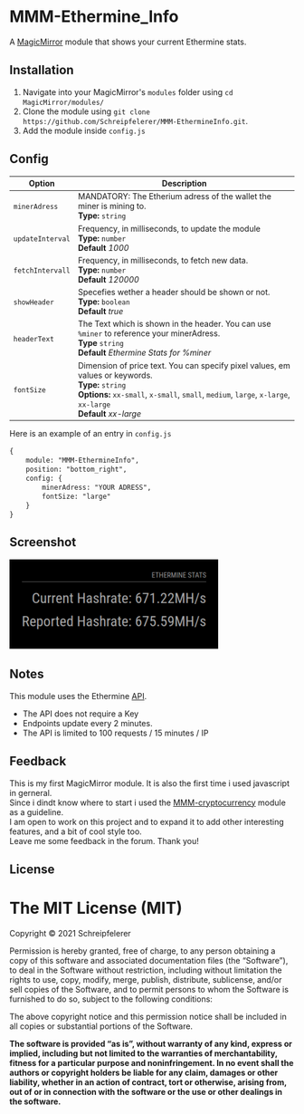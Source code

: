 # MMM-Ethermine_Info
A <a href="https://github.com/MichMich/MagicMirror">MagicMirror</a> module that shows your current Ethermine stats.

## Installation
1. Navigate into your MagicMirror's `modules` folder using `cd MagicMirror/modules/`
2. Clone the module using `git clone https://github.com/Schreipfelerer/MMM-EthermineInfo.git`.
3. Add the module inside `config.js`

## Config

|Option|Description|
|---|---|
|`minerAdress`|MANDATORY: The Etherium adress of the wallet the miner is mining to.<br>**Type:** `string`|
|`updateInterval`|Frequency, in milliseconds, to update the module<br>**Type:** `number` <br> **Default** <i>1000</i>|
|`fetchIntervall`|Frequency, in milliseconds, to fetch new data.<br>**Type:** `number` <br> **Default** <i>120000</i>|
|`showHeader`|Specefies wether a header should be shown or not.<br>**Type:** `boolean`<br> **Default** <i>true</i> |
|`headerText`|The Text which is shown in the header. You can use `%miner` to reference your minerAdress.<br> **Type** `string` <br> **Default** <i>Ethermine Stats for %miner</i> |
|`fontSize`| Dimension of price text. You can specify pixel values, em values or keywords.<br> **Type:** `string` <br>**Options:** `xx-small`, `x-small`, `small`, `medium`, `large`, `x-large`, `xx-large` <br> **Default** <i>xx-large</i> |


Here is an example of an entry in `config.js`
```
{
	module: "MMM-EthermineInfo",
	position: "bottom_right",
	config: {
		minerAdress: "YOUR ADRESS",
        fontSize: "large"
	}
}
```

## Screenshot
![Screenshot of working module](/Info.png?raw=true "Example screenshot")

## Notes
This module uses the Ethermine <a href="https://ethermine.org/api/pool">API</a>.
- The API does not require a Key
- Endpoints update every 2 minutes.
- The API is limited to 100 requests / 15 minutes / IP

## Feedback
This is my first MagicMirror module. It is also the first time i used javascript in gerneral.
<br>Since i dindt know where to start i used the <a href="https://github.com/matteodanelli/MMM-cryptocurrency">MMM-cryptocurrency</a> module as a guideline.
<br>I am open to work on this project and to expand it to add other interesting features, and a bit of cool style too.
<br>Leave me some feedback in the forum. Thank you!


## License
The MIT License (MIT)
=====================

Copyright © 2021 Schreipfelerer

Permission is hereby granted, free of charge, to any person
obtaining a copy of this software and associated documentation
files (the “Software”), to deal in the Software without
restriction, including without limitation the rights to use,
copy, modify, merge, publish, distribute, sublicense, and/or sell
copies of the Software, and to permit persons to whom the
Software is furnished to do so, subject to the following
conditions:

The above copyright notice and this permission notice shall be
included in all copies or substantial portions of the Software.

**The software is provided “as is”, without warranty of any kind, express or implied, including but not limited to the warranties of merchantability,
fitness for a particular purpose and noninfringement. In no event shall the authors or copyright holders be liable for any claim, damages or other liability,
whether in an action of contract, tort or otherwise, arising from, out of or in connection with the software or the use or other dealings in the software.**

